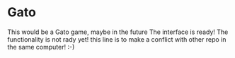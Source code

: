 Gato
====
This would be a Gato game, maybe in the future
The interface is ready!
The functionality is not rady yet!
this line is to make a conflict with other repo in the same computer!
:-)
